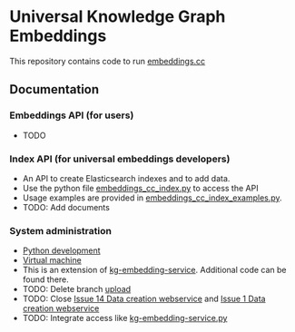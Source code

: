 # Universal Knowledge Graph Embeddings

This repository contains code to run [embeddings.cc](https://embeddings.cc)

## Documentation

### Embeddings API (for users)

- TODO

### Index API (for universal embeddings developers)

- An API to create Elasticsearch indexes and to add data.
- Use the python file [embeddings_cc_index.py](api/embeddings_cc_index.py) to access the API
- Usage examples are provided in [embeddings_cc_index_examples.py](api/embeddings_cc_index_examples.py).
- TODO: Add documents

### System administration

- [Python development](docs/python.md)
- [Virtual machine](docs/vm.md)
- This is an extension of [kg-embedding-service](https://github.com/dice-group/kg-embedding-service). Additional code can be found there.
- TODO: Delete branch [upload](https://github.com/dice-group/kg-embedding-service/tree/upload)
- TODO: Close [Issue 14 Data creation webservice](https://github.com/dice-group/kg-embedding-service/issues/14) and [Issue 1 Data creation webservice](https://github.com/dice-group/embeddings.cc/issues/1)
- TODO: Integrate access like [kg-embedding-service.py](https://github.com/dice-group/Universal_Embeddings/blob/main/kg-embedding-service.py)
